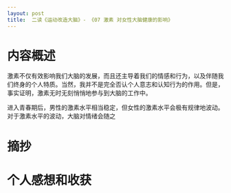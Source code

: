 ```yaml
---
layout: post
title:  二读《运动改造大脑》- 《07 激素 对女性大脑健康的影响》
---
```

# 内容概述

激素不仅有效影响我们大脑的发展，而且还主导着我们的情感和行为，以及伴随我们终身的个人特质。当然，我并不是完全否认个人意志和认知行为的作用。但是，事实证明，激素无时无刻悄悄地参与到大脑的工作中。

进入青春期后，男性的激素水平相当稳定，但女性的激素水平会极有规律地波动。对于激素水平的波动，大脑对情绪会随之

# 摘抄


# 个人感想和收获

<!--stackedit_data:
eyJoaXN0b3J5IjpbOTUyNzUzODc2XX0=
-->